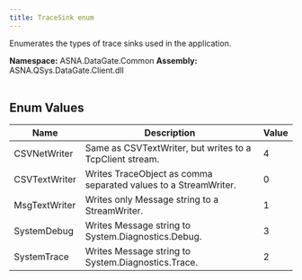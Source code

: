 ```yaml
---
title: TraceSink enum
---
```


Enumerates the types of trace sinks used in the application.

**Namespace:** ASNA.DataGate.Common
**Assembly:** ASNA.QSys.DataGate.Client.dll
<br>
<br>

## Enum Values

| Name | Description | Value
| --- | --- | --- 
| CSVNetWriter | Same as CSVTextWriter, but writes to a TcpClient stream. | 4 |
| CSVTextWriter | Writes TraceObject as comma separated values to a StreamWriter. | 0 |
| MsgTextWriter | Writes only Message string to a StreamWriter. | 1 |
| SystemDebug | Writes Message string to System.Diagnostics.Debug. | 3 |
| SystemTrace | Writes Message string to System.Diagnostics.Trace. | 2 |
